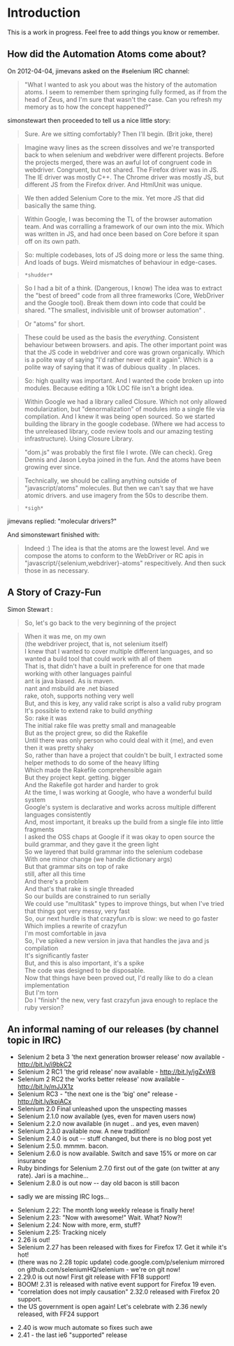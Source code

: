 # Introduction #

This is a work in progress.  Feel free to add things you know or remember.


## How did the Automation Atoms come about? ##

On 2012-04-04, jimevans asked on the #selenium IRC channel:
> "What I wanted to ask you about was the history of the automation atoms.  I seem to remember them springing fully formed, as if from the head of Zeus, and I'm sure that wasn't the case. Can you refresh my memory as to how the concept happened?"

simonstewart then proceeded to tell us a nice little story:
> Sure.  Are we sitting comfortably?  Then I'll begin.  (Brit joke, there)

> Imagine wavy lines as the screen dissolves and we're transported back to when selenium and webdriver were different projects.  Before the projects merged, there was an awful lot of congruent code in webdriver.  Congruent, but not shared.  The Firefox driver was in JS.  The IE driver was mostly C++.  The Chrome driver was mostly JS, but different JS from the Firefox driver. And HtmlUnit was unique.

> We then added Selenium Core to the mix.  Yet more JS that did basically the same thing.

> Within Google, I was becoming the TL of the browser automation team.  And was corralling a framework of our own into the mix.  Which was written in JS, and had once been based on Core before it span off on its own path.

> So: multiple codebases, lots of JS doing more or less the same thing.  And loads of bugs.  Weird mismatches of behaviour in edge-cases.

> ` *shudder* `

> So I had a bit of a think. (Dangerous, I know) The idea was to extract the "best of breed" code from all three frameworks (Core, WebDriver and the Google tool).  Break them down into code that could be shared.  "The smallest, indivisible unit of browser automation" .

> Or "atoms" for short.

> These could be used as the basis the _everything_.  Consistent behaviour between browsers.  and apis.  The other important point was that the JS code in webdriver and core was grown organically.  Which is a polite way of saying "I'd rather never edit it again".  Which is a polite way of saying that it was of dubious quality .  In places.

> So: high quality was important.  And I wanted the code broken up into modules.  Because editing a 10k LOC file isn't a bright idea.

> Within Google we had a library called Closure.  Which not only allowed modularization, but "denormalization" of modules into a single file via compilation.  And I knew it was being open sourced.  So we started building the library in the google codebase.  (Where we had access to the unreleased library, code review tools and our amazing testing infrastructure).  Using Closure Library.

> "dom.js" was probably the first file I wrote.  (We can check).  Greg Dennis and Jason Leyba joined in the fun.  And the atoms have been growing ever since.

> Technically, we should be calling anything outside of "javascript/atoms" molecules.  But then we can't say that we have atomic drivers.  and use imagery from the 50s to describe them.

> ` *sigh* `

jimevans replied: "molecular drivers?"

And simonstewart finished with:
> Indeed :)  The idea is that the atoms are the lowest level.  And we compose the atoms to conform to the WebDriver or RC apis in "javascript/{selenium,webdriver}-atoms" respecitively.  And then suck those in as necessary.

## A Story of Crazy-Fun ##

Simon Stewart :

> So, let's go back to the very beginning of the project<br>
<blockquote>When it was me, on my own<br>
(the webdriver project, that is, not selenium itself)<br>
I knew that I wanted to cover multiple different languages, and so wanted a build tool that could work with all of them<br>
That is, that didn't have a built in preference for one that made working with other languages painful<br>
ant is java biased. As is maven.<br>
nant and msbuild are .net biased<br>
rake, otoh, supports nothing very well<br>
But, and this is key, any valid rake script is also a valid ruby program<br>
It's possible to extend rake to build <i>anything</i><br>
So: rake it was<br>
The initial rake file was pretty small and manageable<br>
But as the project grew, so did the Rakefile<br>
Until there was only person who could deal with it (me), and even then it was pretty shaky<br>
So, rather than have a project that couldn't be built, I extracted some helper methods to do some of the heavy lifting<br>
Which made the Rakefile comprehensible again<br>
But they project kept. getting. bigger<br>
And the Rakefile got harder and harder to grok<br>
At the time, I was working at Google, who have a wonderful build system<br>
Google's system is declarative and works across multiple different languages consistently<br>
And, most important, it breaks up the build from a single file into little fragments<br>
I asked the OSS chaps at Google if it was okay to open source the build grammar, and they gave it the green light<br>
So we layered that build grammar into the selenium codebase<br>
With one minor change (we handle dictionary args)<br>
But that grammar sits on top of rake<br>
still, after all this time<br>
And there's a problem<br>
And that's that rake is single threaded<br>
So our builds are constrained to run serially<br>
We could use "multitask" types to improve things, but when I've tried that things got very messy, very fast<br>
So, our next hurdle is that crazyfun.rb is slow: we need to go faster<br>
Which implies a rewrite of crazyfun<br>
I'm most comfortable in java<br>
So, I've spiked a new version in java that handles the java and js compilation<br>
It's significantly faster<br>
But, and this is also important, it's a spike<br>
The code was designed to be disposable.<br>
Now that things have been proved out, I'd really like to do a clean implementation<br>
But I'm torn<br>
Do I "finish" the new, very fast crazyfun java enough to replace the ruby version?<br></blockquote>

<h2>An informal naming of our releases (by channel topic in IRC)</h2>

<ul><li>Selenium 2 beta 3 'the next generation browser release' now available - <a href='http://bit.ly/i9bkC2'>http://bit.ly/i9bkC2</a>
</li><li>Selenium 2 RC1 'the grid release' now available - <a href='http://bit.ly/jgZxW8'>http://bit.ly/jgZxW8</a>
</li><li>Selenium 2 RC2 the 'works better release' now available - <a href='http://bit.ly/mJJX1z'>http://bit.ly/mJJX1z</a>
</li><li>Selenium RC3 - "the next one is the 'big' one" release - <a href='http://bit.ly/kpiACx'>http://bit.ly/kpiACx</a>
</li><li>Selenium 2.0 Final unleashed upon the unspecting masses<br>
</li><li>Selenium 2.1.0 now available (yes, even for maven users now)<br>
</li><li>Selenium 2.2.0 now available (in nuget .. and yes, even maven)<br>
</li><li>Selenium 2.3.0 available now. A new tradition!<br>
</li><li>Selenium 2.4.0 is out -- stuff changed, but there is no blog post yet<br>
</li><li>Selenium 2.5.0. mmmm. bacon.<br>
</li><li>Selenium 2.6.0 is now available. Switch and save 15% or more on car insurance<br>
</li><li>Ruby bindings for Selenium 2.7.0 first out of the gate (on twitter at any rate). Jari is a machine...<br>
</li><li>Selenium 2.8.0 is out now -- day old bacon is still bacon</li></ul>

<ul><li>sadly we are missing IRC logs...</li></ul>

<ul><li>Selenium 2.22: The month long weekly release is finally here!<br>
</li><li>Selenium 2.23: "Now with awesome!" Wait. What? Now?!<br>
</li><li>Selenium 2.24: Now with more, erm, stuff?<br>
</li><li>Selenium 2.25: Tracking nicely<br>
</li><li>2.26 is out!<br>
</li><li>Selenium 2.27 has been released with fixes for Firefox 17. Get it while it's hot!<br>
</li><li>(there was no 2.28 topic update) code.google.com/p/selenium mirrored on github.com/seleniumHQ/selenium - we're on git now!<br>
</li><li>2.29.0 is out now! First git release with FF18 support!<br>
</li><li>BOOM! 2.31 is released with native event support for Firefox 19 even.<br>
</li><li>"correlation does not imply causation" 2.32.0 released with Firefox 20 support.<br>
</li><li>the US government is open again! Let's celebrate with 2.36 newly released, with FF24 support</li></ul>

<ul><li>2.40 is wow much automate so fixes such awe<br>
</li><li>2.41 - the last ie6 "supported" release